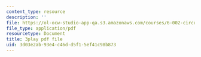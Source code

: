 ```yaml
---
content_type: resource
description: ''
file: https://ol-ocw-studio-app-qa.s3.amazonaws.com/courses/6-002-circuits-and-electronics-spring-2007/3d03e2ab93e4c46dd5f15ef41c98b873_dyxcCoUgETU.pdf
file_type: application/pdf
resourcetype: Document
title: 3play pdf file
uid: 3d03e2ab-93e4-c46d-d5f1-5ef41c98b873
---
```

